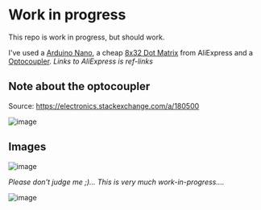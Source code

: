# Work in progress

This repo is work in progress, but should work.

I've used a [Arduino Nano](https://s.click.aliexpress.com/e/_DdQsR7L), a cheap [8x32 Dot Matrix](https://s.click.aliexpress.com/e/_DdT4ZK1) from AliExpress and a [Optocoupler](https://s.click.aliexpress.com/e/_DmFqOQd).
_Links to AliExpress is ref-links_

## Note about the optocoupler

Source: https://electronics.stackexchange.com/a/180500

![image](https://user-images.githubusercontent.com/3549445/220594970-fe294fba-c9e2-4911-89c0-804cb18e5789.png)


## Images

![image](https://user-images.githubusercontent.com/3549445/220596476-271dc429-e10f-4380-a8dc-c40c797bfd2b.png)

_Please don't judge me ;)... This is very much work-in-progress...._

![image](https://user-images.githubusercontent.com/3549445/220595782-57669633-a91c-4734-9f2a-449dddcc0204.png)
